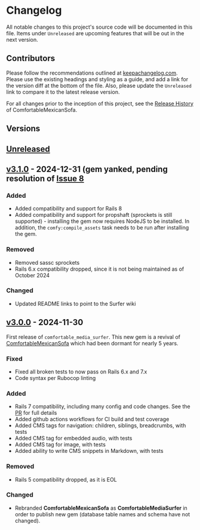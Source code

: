 # Changelog

All notable changes to this project's source code will be documented in this file. Items under `Unreleased` are upcoming features that will be out in the next version.

## Contributors

Please follow the recommendations outlined at [keepachangelog.com](https://keepachangelog.com). Please use the existing headings and styling as a guide, and add a link for the version diff at the bottom of the file. Also, please update the `Unreleased` link to compare it to the latest release version.

For all changes prior to the inception of this project, see the [Release History](https://github.com/comfy/comfortable-mexican-sofa/releases) of ComfortableMexicanSofa.

## Versions

## [Unreleased]

## [v3.1.0] - 2024-12-31 (gem yanked, pending resolution of [Issue 8](https://github.com/shakacode/comfortable-media-surfer/issues/8)

### Added

- Added compatibility and support for Rails 8
- Added compatibility and support for propshaft (sprockets is still supported) - installing the gem now requires NodeJS to be installed. In addition, the `comfy:compile_assets` task needs to be run after installing the gem.

### Removed

- Removed sassc sprockets
- Rails 6.x compatibility dropped, since it is not being maintained as of October 2024

### Changed

- Updated README links to point to the Surfer wiki

## [v3.0.0] - 2024-11-30

First release of `comfortable_media_surfer`. This new gem is a revival of [ComfortableMexicanSofa](https://github.com/comfy/comfortable-mexican-sofa) which had been dormant for nearly 5 years.

### Fixed

- Fixed all broken tests to now pass on Rails 6.x and 7.x
- Code syntax per Rubocop linting

### Added

- Rails 7 compatibility, including many config and code changes. See the [PR](https://github.com/shakacode/comfortable-media-surfer/pull/1/files) for full details
- Added github actions workflows for CI build and test coverage
- Added CMS tags for navigation: children, siblings, breadcrumbs, with tests
- Added CMS tag for embedded audio, with tests
- Added CMS tag for image, with tests
- Added ability to write CMS snippets in Markdown, with tests

### Removed

- Rails 5 compatibility dropped, as it is EOL

### Changed

- Rebranded **ComfortableMexicanSofa** as **ComfortableMediaSurfer** in order to publish new gem (database table names and schema have not changed).

[Unreleased]: https://github.com/shakacode/comfortable-media-surfer/compare/v3.1.0...master
[v3.1.0]: https://github.com/shakacode/comfortable-media-surfer/compare/v3.0.0...v3.1.0
[v3.0.0]: https://github.com/shakacode/comfortable-media-surfer/compare/v2.0.19...v3.0.0
